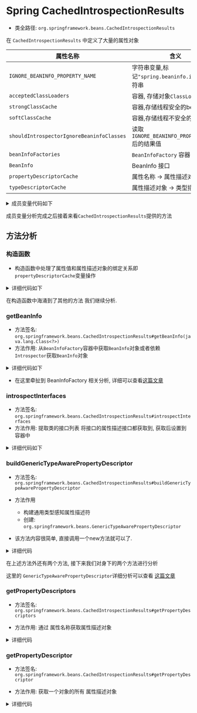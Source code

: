 # Spring CachedIntrospectionResults 
- 类全路径: `org.springframework.beans.CachedIntrospectionResults`

在 `CachedIntrospectionResults` 中定义了大量的属性对象





| 属性名称                                  | 含义                                            |
| ----------------------------------------- | ----------------------------------------------- |
| `IGNORE_BEANINFO_PROPERTY_NAME`           | 字符串变量,标记`"spring.beaninfo.ignore"`字符串 |
| `acceptedClassLoaders`                    | 容器, 存储对象`ClassLoader`                     |
| `strongClassCache`                        | 容器,存储线程安全的bean                         |
| `softClassCache`                          | 容器,存储线程不安全的bean                       |
| `shouldIntrospectorIgnoreBeaninfoClasses` | 读取`IGNORE_BEANINFO_PROPERTY_NAME`后的结果值   |
| `beanInfoFactories`                       | `BeanInfoFactory` 容器                          |
| `BeanInfo`                                | BeanInfo 接口                                   |
| `propertyDescriptorCache`                 | 属性名称 -> 属性描述对象                        |
| `typeDescriptorCache`                     | 属性描述对象 -> 类型描述对象                    |




<details>
<summary>成员变量代码如下</summary>


```java
public final class CachedIntrospectionResults {

   /**
    * System property that instructs Spring to use the {@link Introspector#IGNORE_ALL_BEANINFO}
    * mode when calling the JavaBeans {@link Introspector}: "spring.beaninfo.ignore", with a
    * value of "true" skipping the search for {@code BeanInfo} classes (typically for scenarios
    * where no such classes are being defined for beans in the application in the first place).
    * <p>The default is "false", considering all {@code BeanInfo} metadata classes, like for
    * standard {@link Introspector#getBeanInfo(Class)} calls. Consider switching this flag to
    * "true" if you experience repeated ClassLoader access for non-existing {@code BeanInfo}
    * classes, in case such access is expensive on startup or on lazy loading.
    * <p>Note that such an effect may also indicate a scenario where caching doesn't work
    * effectively: Prefer an arrangement where the Spring jars live in the same ClassLoader
    * as the application classes, which allows for clean caching along with the application's
    * lifecycle in any case. For a web application, consider declaring a local
    * {@link org.springframework.web.util.IntrospectorCleanupListener} in {@code web.xml}
    * in case of a multi-ClassLoader layout, which will allow for effective caching as well.
    * @see Introspector#getBeanInfo(Class, int)
    */
   public static final String IGNORE_BEANINFO_PROPERTY_NAME = "spring.beaninfo.ignore";

   /**
    * Set of ClassLoaders that this CachedIntrospectionResults class will always
    * accept classes from, even if the classes do not qualify as cache-safe.
    *
    * 容器, 存储对象`ClassLoader`
    */
   static final Set<ClassLoader> acceptedClassLoaders =
         Collections.newSetFromMap(new ConcurrentHashMap<>(16));

   /**
    * Map keyed by Class containing CachedIntrospectionResults, strongly held.
    * This variant is being used for cache-safe bean classes.
    * 容器,存储线程安全的bean
    */
   static final ConcurrentMap<Class<?>, CachedIntrospectionResults> strongClassCache =
         new ConcurrentHashMap<>(64);

   /**
    * Map keyed by Class containing CachedIntrospectionResults, softly held.
    * This variant is being used for non-cache-safe bean classes.
    * `容器,存储线程不安全的bean
    */
   static final ConcurrentMap<Class<?>, CachedIntrospectionResults> softClassCache =
         new ConcurrentReferenceHashMap<>(64);

   /**
    * 读取 spring.beaninfo.ignore 配置
    * 读取`IGNORE_BEANINFO_PROPERTY_NAME`后的结果值
    *
    */
   private static final boolean shouldIntrospectorIgnoreBeaninfoClasses =
         SpringProperties.getFlag(IGNORE_BEANINFO_PROPERTY_NAME);

   private static final Log logger = LogFactory.getLog(CachedIntrospectionResults.class);

   /**
    * Stores the BeanInfoFactory instances.
    * `BeanInfoFactory` 容器
    *  */
   private static final List<BeanInfoFactory> beanInfoFactories = SpringFactoriesLoader.loadFactories(
         BeanInfoFactory.class, CachedIntrospectionResults.class.getClassLoader());

   /**
    *  The BeanInfo object for the introspected bean class.
    *  BeanInfo 接口
    * */
   private final BeanInfo beanInfo;

   /**
    * PropertyDescriptor objects keyed by property name String.
    * 属性名称 -> 属性描述对象
    * */
   private final Map<String, PropertyDescriptor> propertyDescriptorCache;

   /**
    * TypeDescriptor objects keyed by PropertyDescriptor.
    * 属性描述对象 -> 类型描述对象
    * */
   private final ConcurrentMap<PropertyDescriptor, TypeDescriptor> typeDescriptorCache;
}
```

</details>





成员变量分析完成之后接着来看`CachedIntrospectionResults`提供的方法



## 方法分析



### 构造函数

- 构造函数中处理了属性值和属性描述对象的绑定关系即`propertyDescriptorCache`变量操作
<details>
<summary>详细代码如下</summary>

```java
private CachedIntrospectionResults(Class<?> beanClass) throws BeansException {
      // 获取 beanInfo
      this.beanInfo = getBeanInfo(beanClass);

      // 对象初始化
      this.propertyDescriptorCache = new LinkedHashMap<>();

      // This call is slow so we do it once.
      // 获取 beanInfo的属性描述对象列表
      PropertyDescriptor[] pds = this.beanInfo.getPropertyDescriptors();
      for (PropertyDescriptor pd : pds) {
         // 数据验证
         if (Class.class == beanClass &&
               ("classLoader".equals(pd.getName()) || "protectionDomain".equals(pd.getName()))) {
            // Ignore Class.getClassLoader() and getProtectionDomain() methods - nobody needs to bind to those
            continue;
         }
         // pd 数据修正
         pd = buildGenericTypeAwarePropertyDescriptor(beanClass, pd);
         // 建立 属性名称和属性描述符的绑定关系
         this.propertyDescriptorCache.put(pd.getName(), pd);
      }

      // Explicitly check implemented interfaces for setter/getter methods as well,
      // in particular for Java 8 default methods...
      Class<?> currClass = beanClass;
      while (currClass != null && currClass != Object.class) {
         // 接口检查
         introspectInterfaces(beanClass, currClass);
         currClass = currClass.getSuperclass();
      }

      this.typeDescriptorCache = new ConcurrentReferenceHashMap<>();
   }
}
```

</details>





在构造函数中海涌到了其他的方法 我们继续分析.



### getBeanInfo

- 方法签名: `org.springframework.beans.CachedIntrospectionResults#getBeanInfo(java.lang.Class<?>)`
- 方法作用: 从`BeanInfoFactory`容器中获取`BeanInfo`对象或者依赖`Introspector`获取`BeanInfo`对象

<details>
<summary>详细代码如下</summary>

```java
private static BeanInfo getBeanInfo(Class<?> beanClass) throws IntrospectionException {
   for (BeanInfoFactory beanInfoFactory : beanInfoFactories) {
      BeanInfo beanInfo = beanInfoFactory.getBeanInfo(beanClass);
      if (beanInfo != null) {
         return beanInfo;
      }
   }
   return (shouldIntrospectorIgnoreBeaninfoClasses ?
         Introspector.getBeanInfo(beanClass, Introspector.IGNORE_ALL_BEANINFO) :
         Introspector.getBeanInfo(beanClass));
}
```

</details>

- 在这里牵扯到 BeanInfoFactory 相关分析, 详细可以查看[这篇文章](/docs/beans/BeanInfoFactory/Spring-BeanInfoFactory.md)

### introspectInterfaces

- 方法签名: `org.springframework.beans.CachedIntrospectionResults#introspectInterfaces`
- 方法作用: 提取类的接口列表 将接口的属性描述接口都获取到, 获取后设置到容器中

<details>
<summary>详细代码如下</summary>



```java
private void introspectInterfaces(Class<?> beanClass, Class<?> currClass) throws IntrospectionException {
   // 获取所有的实现接口
   for (Class<?> ifc : currClass.getInterfaces()) {
      // 判断是否是 java 的接口
      if (!ClassUtils.isJavaLanguageInterface(ifc)) {
         // 获取 PropertyDescriptor 列表循环处理
         for (PropertyDescriptor pd : getBeanInfo(ifc).getPropertyDescriptors()) {
            PropertyDescriptor existingPd = this.propertyDescriptorCache.get(pd.getName());
            if (existingPd == null ||
                  (existingPd.getReadMethod() == null && pd.getReadMethod() != null)) {
               // GenericTypeAwarePropertyDescriptor leniently resolves a set* write method
               // against a declared read method, so we prefer read method descriptors here.
               pd = buildGenericTypeAwarePropertyDescriptor(beanClass, pd);
               this.propertyDescriptorCache.put(pd.getName(), pd);
            }
         }
         introspectInterfaces(ifc, ifc);
      }
   }
}
```

</details>





### buildGenericTypeAwarePropertyDescriptor

- 方法签名: `org.springframework.beans.CachedIntrospectionResults#buildGenericTypeAwarePropertyDescriptor`
- 方法作用
  - 构建通用类型感知属性描述符
  - 创建: `org.springframework.beans.GenericTypeAwarePropertyDescriptor`



- 该方法内容很简单, 直接调用一个new方法就可以了. 

<details>
<summary>详细代码</summary>

```java
private PropertyDescriptor buildGenericTypeAwarePropertyDescriptor(Class<?> beanClass, PropertyDescriptor pd) {
   try {
      return new GenericTypeAwarePropertyDescriptor(beanClass, pd.getName(), pd.getReadMethod(),
            pd.getWriteMethod(), pd.getPropertyEditorClass());
   }
   catch (IntrospectionException ex) {
      throw new FatalBeanException("Failed to re-introspect class [" + beanClass.getName() + "]", ex);
   }
}
```



</details>





在上述方法外还有两个方法, 接下来我们对身下的两个方法进行分析

这里的 `GenericTypeAwarePropertyDescriptor`详细分析可以查看 [这篇文章](/docs/beans/GenericTypeAwarePropertyDescriptor/Spring-GenericTypeAwarePropertyDescriptor.md)



### getPropertyDescriptors

- 方法签名: `org.springframework.beans.CachedIntrospectionResults#getPropertyDescriptors`

- 方法作用: 通过 属性名称获取属性描述对象

<details>
<summary>详细代码</summary>

```java
@Nullable
PropertyDescriptor getPropertyDescriptor(String name) {
   PropertyDescriptor pd = this.propertyDescriptorCache.get(name);
   if (pd == null && StringUtils.hasLength(name)) {
      // Same lenient fallback checking as in Property...
      pd = this.propertyDescriptorCache.get(StringUtils.uncapitalize(name));
      if (pd == null) {
         pd = this.propertyDescriptorCache.get(StringUtils.capitalize(name));
      }
   }
   return (pd == null || pd instanceof GenericTypeAwarePropertyDescriptor ? pd :
         buildGenericTypeAwarePropertyDescriptor(getBeanClass(), pd));
}
```

</details>


### getPropertyDescriptor

- 方法签名: `org.springframework.beans.CachedIntrospectionResults#getPropertyDescriptor`

- 方法作用: 获取一个对象的所有 属性描述对象

<details>
<summary>详细代码</summary>

```java
PropertyDescriptor[] getPropertyDescriptors() {
   PropertyDescriptor[] pds = new PropertyDescriptor[this.propertyDescriptorCache.size()];
   int i = 0;
   for (PropertyDescriptor pd : this.propertyDescriptorCache.values()) {
      pds[i] = (pd instanceof GenericTypeAwarePropertyDescriptor ? pd :
            buildGenericTypeAwarePropertyDescriptor(getBeanClass(), pd));
      i++;
   }
   return pds;
}
```

</details>